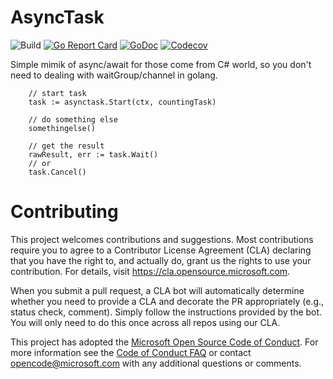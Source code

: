 # AsyncTask

![Build](https://github.com/Azure/go-asynctask/workflows/Go/badge.svg?branch=master)
[![Go Report Card](https://goreportcard.com/badge/github.com/Azure/go-asynctask)](https://goreportcard.com/badge/github.com/Azure/go-asynctask)
[![GoDoc](https://godoc.org/github.com/Azure/go-asynctask?status.svg)](https://godoc.org/github.com/Azure/go-asynctask)
[![Codecov](https://img.shields.io/codecov/c/github/Azure/go-asynctask)](https://codecov.io/gh/Azure/go-asynctask)

Simple mimik of async/await for those come from C# world, so you don't need to dealing with waitGroup/channel in golang.

```golang
    // start task
    task := asynctask.Start(ctx, countingTask)
    
    // do something else
    somethingelse()
    
    // get the result
    rawResult, err := task.Wait()
    // or
    task.Cancel()
```

# Contributing

This project welcomes contributions and suggestions.  Most contributions require you to agree to a
Contributor License Agreement (CLA) declaring that you have the right to, and actually do, grant us
the rights to use your contribution. For details, visit https://cla.opensource.microsoft.com.

When you submit a pull request, a CLA bot will automatically determine whether you need to provide
a CLA and decorate the PR appropriately (e.g., status check, comment). Simply follow the instructions
provided by the bot. You will only need to do this once across all repos using our CLA.

This project has adopted the [Microsoft Open Source Code of Conduct](https://opensource.microsoft.com/codeofconduct/).
For more information see the [Code of Conduct FAQ](https://opensource.microsoft.com/codeofconduct/faq/) or
contact [opencode@microsoft.com](mailto:opencode@microsoft.com) with any additional questions or comments.
